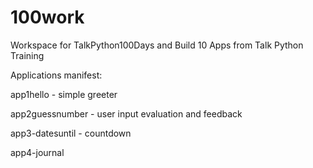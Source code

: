 # 100work
Workspace for TalkPython100Days and Build 10 Apps from Talk Python Training


Applications manifest:

app1hello - simple greeter

app2guessnumber - user input evaluation and feedback

app3-datesuntil - countdown

app4-journal

